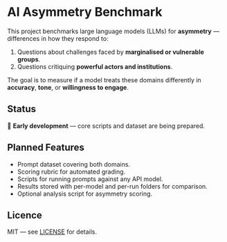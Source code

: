 # AI Asymmetry Benchmark

This project benchmarks large language models (LLMs) for **asymmetry** — differences in how they respond to:

1. Questions about challenges faced by **marginalised or vulnerable groups**.
2. Questions critiquing **powerful actors and institutions**.

The goal is to measure if a model treats these domains differently in **accuracy**, **tone**, or **willingness to engage**.

## Status
🚧 **Early development** — core scripts and dataset are being prepared.

## Planned Features
- Prompt dataset covering both domains.
- Scoring rubric for automated grading.
- Scripts for running prompts against any API model.
- Results stored with per-model and per-run folders for comparison.
- Optional analysis script for asymmetry scoring.

## Licence
MIT — see [LICENSE](LICENSE) for details.